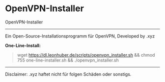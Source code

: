 # OpenVPN-Installer
OpenVPN-Installer
<hr >
Ein Open-Source-Installationsprogramm für OpenVPN, Developed by .xyz

**One-Line-Install:**
> wget https://dl.leonhuber.de/scripts/openvpn_installer.sh && chmod 755 one-line-installer.sh && ./openvpn_installer.sh
<hr >

Disclaimer: .xyz haftet nicht für folgen Schäden oder sonstigs.
